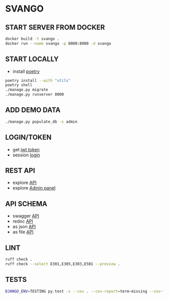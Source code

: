 # SVANGO


## START SERVER FROM DOCKER
```bash
docker build -t svango .
docker run --name svango -p 8000:8000 -d svango
```

## START LOCALLY
* install [poetry](https://python-poetry.org/docs/#installation) 
```bash
poetry install --with "utils"
poetry shell
./manage.py migrate
./manage.py runserver 8000
```

## ADD DEMO DATA
```bash
./manage.py populate_db -s admin
```

## LOGIN/TOKEN
* get [jwt token](http://127.0.0.1:8000/api/v1/actors/token-obtain/) 
* session [login](http://localhost:8000/actors/users/login/) 


## REST API
* explore [API](http://localhost:8000/api/v1/) 
* explore [Admin panel](http://localhost:8000/admin/)


## API SCHEMA
* swagger [API](http://localhost:8000/api/v1/schema/swagger-ui) 
* redoc [API](http://localhost:8000/api/v1/schema/redoc) 
* as json [API](http://localhost:8000/api/v1/schema/?format=json) 
* as file [API](http://localhost:8000/api/v1/schema/) 


## LINT
```bash
ruff check .
ruff check --select E301,E305,E303,E501 --preview .
 ```

## TESTS
```bash
DJANGO_ENV=TESTING py.test -s --cov . --cov-report=term-missing --cov-fail-under=100 --no-cov-on-fail --tb long
```
